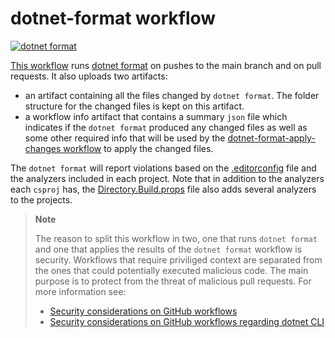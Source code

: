 # dotnet-format workflow

[![dotnet format](https://github.com/edumserrano/dotnet-sdk-extensions/actions/workflows/dotnet-format.yml/badge.svg)](https://github.com/edumserrano/dotnet-sdk-extensions/actions/workflows/dotnet-format.yml)

[This workflow](/.github/workflows/dotnet-format.yml) runs [dotnet format](https://github.com/dotnet/format) on pushes to the main branch and on pull requests. It also uploads two artifacts:

- an artifact containing all the files changed by `dotnet format`. The folder structure for the changed files is kept on this artifact.
- a workflow info artifact that contains a summary `json` file which indicates if the `dotnet format` produced any changed files as well as some other required info that will be used by the [dotnet-format-apply-changes workflow](/docs/dev-notes/workflows/dotnet-format-apply-changes-workflow.md) to apply the changed files.

The `dotnet format` will report violations based on the [.editorconfig](/.editorconfig) file and the analyzers included in each project. Note that in addition to the analyzers each `csproj` has, the [Directory.Build.props](/docs/dev-notes/README.md#projects-wide-configuration) file also adds several analyzers to the projects.

> **Note**
>
> The reason to split this workflow in two, one that runs `dotnet format` and one that applies the results of the `dotnet format` workflow is security. Workflows that require priviliged context are separated from the ones that could potentially executed malicious code. The main purpose is to protect from the threat of malicious pull requests. For more information see:
>
> - [Security considerations on GitHub workflows](/docs/dev-notes/workflows/security-considerations.md)
> - [Security considerations on GitHub workflows regarding dotnet CLI](/docs/dev-notes/workflows/security-considerations-and-dotnet.md)
